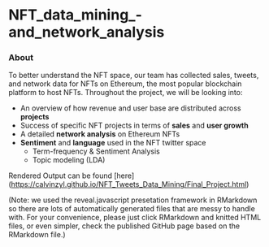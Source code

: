 # NFT_data_mining_-and_network_analysis

### **About** ###
To better understand the NFT space, our team has collected sales, tweets, and network data for NFTs on Ethereum, the most popular blockchain platform to host NFTs.  Throughout the project, we will be looking into:

- An overview of how revenue and user base are distributed across **projects**
- Success of specific NFT projects in terms of **sales** and **user growth**
- A detailed **network analysis** on Ethereum NFTs
- **Sentiment** and **language** used in the NFT twitter space
  - Term-frequency & Sentiment Analysis
  - Topic modeling (LDA)

Rendered Output can be found [here] (https://calvinzyl.github.io/NFT_Tweets_Data_Mining/Final_Project.html)

(Note: we used the reveal.javascript presetation framework in RMarkdown so there are lots of automatically generated files that are messy to handle with. For your convenience, please just click RMarkdown and knitted HTML files, or even simpler, check the published GitHub page based on the RMarkdown file.) 


